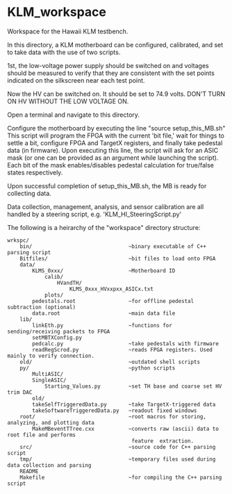 # KLM_workspace


Workspace for the Hawaii KLM testbench.


In this directory, a KLM motherboard can be configured, calibrated, and set
to take data with the use of two scripts.

1st, the low-voltage power supply should be switched on and voltages should
be measured to verify that they are consistent with the set points indicated
on the silkscreen near each test point.

Now the HV can be switched on. It should be set to 74.9 volts. DON'T TURN ON
HV WITHOUT THE LOW VOLTAGE ON.

Open a terminal and navigate to this directory.

Configure the motherboard by executing the line "source setup_this_MB.sh"
This script will program the FPGA with the current 'bit file,' wait for things
to settle a bit, configure FPGA and TargetX registers, and finally take
pedestal data (in firmware). Upon executing this line, the script will ask for
an ASIC mask (or one can be provided as an argument while launching the script).
Each bit of the mask enables/disables pedestal calculation for true/false
states respectively.  

Upon successful completion of setup_this_MB.sh, the MB is ready for collecting
data.

Data collection, management, analysis, and sensor calibration are all handled
by a steering script, e.g. 'KLM_HI_SteeringScript.py' 


The following is a heirarchy of the "workspace" directory structure:
```
wrkspc/
    bin/                               ~binary executable of C++ parsing script
    Bitfiles/                          ~bit files to load onto FPGA
    data/
        KLMS_0xxx/                     ~Motherboard ID
            calib/                     
                HVandTH/               
                    KLMS_0xxx_HVxxpxx_ASICx.txt
            plots/
        pedestals.root                 ~for offline pedestal subtraction (optional)
        data.root                      ~main data file
    lib/
        linkEth.py                     ~functions for sending/receiving packets to FPGA
        setMBTXConfig.py               
        pedcalc.py                     ~take pedestals with firmware
        readRegScrod.py                ~reads FPGA registers. Used mainly to verify connection.
    old/                               ~outdated shell scripts
    py/                                ~python scripts
        MultiASIC/
        SingleASIC/
            Starting_Values.py         ~set TH base and coarse set HV trim DAC
        old/
        takeSelfTriggeredData.py       ~take TargetX-triggered data
        takeSoftwareTriggeredData.py   ~readout fixed windows
    root/                              ~root macros for storing, analyzing, and plotting data
        MakeMBeventTTree.cxx           ~converts raw (ascii) data to root file and performs
                                        feature  extraction.
    src/                               ~source code for C++ parsing script
    tmp/                               ~temporary files used during data collection and parsing
    README               
    Makefile                           ~for compiling the C++ parsing script
```

